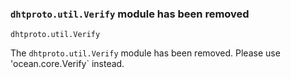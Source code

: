 ### `dhtproto.util.Verify` module has been removed

`dhtproto.util.Verify`

The `dhtproto.util.Verify` module has been removed. Please use
'ocean.core.Verify` instead.
